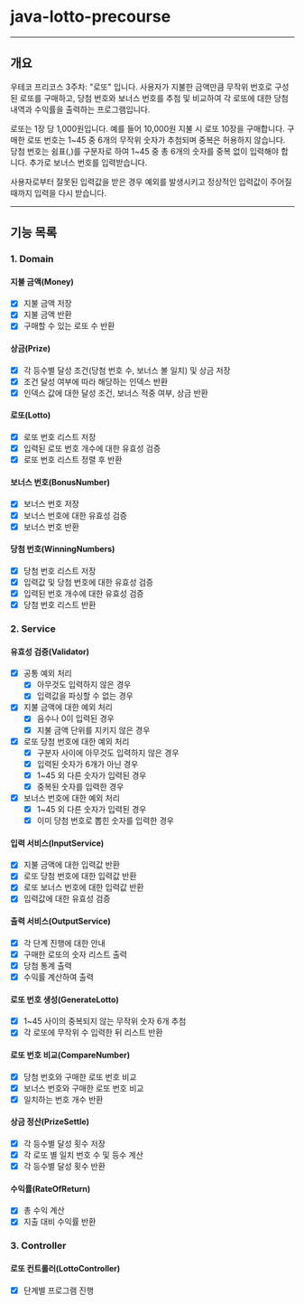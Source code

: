 # java-lotto-precourse

---

## 개요
우테코 프리코스 3주차: "로또" 입니다.
사용자가 지불한 금액만큼 무작위 번호로 구성된 로또를 구매하고, 
당첨 번호와 보너스 번호를 추첨 및 비교하여 각 로또에 대한 당첨 내역과 수익률을 출력하는 프로그램입니다.

로또는 1장 당 1,000원입니다. 예를 들어 10,000원 지불 시 로또 10장을 구매합니다.
구매한 로또 번호는 1~45 중 6개의 무작위 숫자가 추첨되며 중복은 허용하지 않습니다.
당첨 번호는 쉼표(,)를 구분자로 하여 1~45 중 총 6개의 숫자를 중복 없이 입력해야 합니다.
추가로 보너스 번호를 입력받습니다.

사용자로부터 잘못된 입력값을 받은 경우 예외를 발생시키고 정상적인 입력값이 주어질 때까지 입력을 다시 받습니다.

---

## 기능 목록

### 1. Domain
#### 지불 금액(Money)

- [x] 지불 금액 저장
- [x] 지불 금액 반환
- [x] 구매할 수 있는 로또 수 반환

#### 상금(Prize)

- [x] 각 등수별 달성 조건(당첨 번호 수, 보너스 볼 일치) 및 상금 저장
- [x] 조건 달성 여부에 따라 해당하는 인덱스 반환
- [x] 인덱스 값에 대한 달성 조건, 보너스 적중 여부, 상금 반환

#### 로또(Lotto)

- [x] 로또 번호 리스트 저장
- [x] 입력된 로또 번호 개수에 대한 유효성 검증
- [x] 로또 번호 리스트 정렬 후 반환

#### 보너스 번호(BonusNumber)

- [x] 보너스 번호 저장
- [x] 보너스 번호에 대한 유효성 검증
- [x] 보너스 번호 반환

#### 당첨 번호(WinningNumbers)

- [x] 당첨 번호 리스트 저장
- [x] 입력값 및 당첨 번호에 대한 유효성 검증
- [x] 입력된 번호 개수에 대한 유효성 검증
- [x] 당첨 번호 리스트 반환

### 2. Service
#### 유효성 검증(Validator)

- [x] 공통 예외 처리
  - [x] 아무것도 입력하지 않은 경우
  - [x] 입력값을 파싱할 수 없는 경우
- [x] 지불 금액에 대한 예외 처리
  - [x] 음수나 0이 입력된 경우
  - [x] 지불 금액 단위를 지키지 않은 경우
- [x] 로또 당첨 번호에 대한 예외 처리
  - [x] 구분자 사이에 아무것도 입력하지 않은 경우
  - [x] 입력된 숫자가 6개가 아닌 경우
  - [x] 1~45 외 다른 숫자가 입력된 경우
  - [x] 중복된 숫자를 입력한 경우
- [x] 보너스 번호에 대한 예외 처리
  - [x] 1~45 외 다른 숫자가 입력된 경우
  - [x] 이미 당첨 번호로 뽑힌 숫자를 입력한 경우

#### 입력 서비스(InputService)

- [x] 지불 금액에 대한 입력값 반환
- [x] 로또 당첨 번호에 대한 입력값 반환
- [x] 로또 보너스 번호에 대한 입력값 반환
- [x] 입력값에 대한 유효성 검증

#### 출력 서비스(OutputService)

- [x] 각 단계 진행에 대한 안내
- [x] 구매한 로또의 숫자 리스트 출력
- [x] 당첨 통계 출력
- [x] 수익률 계산하여 출력

#### 로또 번호 생성(GenerateLotto)

- [x] 1~45 사이의 중복되지 않는 무작위 숫자 6개 추첨
- [x] 각 로또에 무작위 수 입력한 뒤 리스트 반환

#### 로또 번호 비교(CompareNumber)

- [x] 당첨 번호와 구매한 로또 번호 비교
- [x] 보너스 번호와 구매한 로또 번호 비교
- [x] 일치하는 번호 개수 반환

#### 상금 정산(PrizeSettle)

- [x] 각 등수별 달성 횟수 저장
- [x] 각 로또 별 일치 번호 수 및 등수 계산
- [x] 각 등수별 달성 횟수 반환

#### 수익률(RateOfReturn)

- [x] 총 수익 계산
- [x] 지출 대비 수익률 반환

### 3. Controller
#### 로또 컨트롤러(LottoController)

- [x] 단계별 프로그램 진행